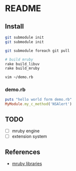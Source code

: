 # README

## Install

```bash
git submodule init
git submodule init

git submodule foreach git pull

# build mruby
rake build_libuv
rake build_mruby

vim ~/demo.rb
```

### demo.rb

```ruby
puts "hello world form demo.rb"
MyModule.my_c_method('NSAlert')
```

## TODO

* [ ] mruby engine
* [ ] extension system

## References

* [mruby libraries](http://mruby.org/libraries/)
